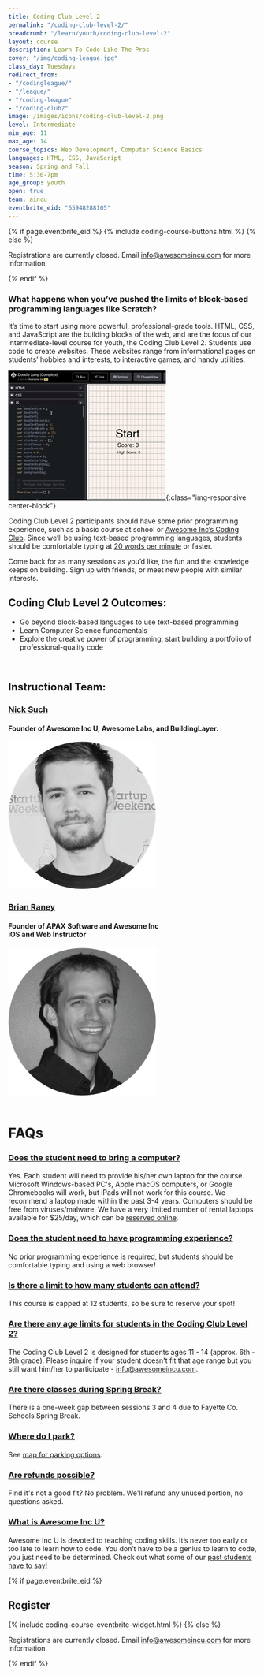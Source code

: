 ```yaml
---
title: Coding Club Level 2
permalink: "/coding-club-level-2/"
breadcrumb: "/learn/youth/coding-club-level-2"
layout: course
description: Learn To Code Like The Pros
cover: "/img/coding-league.jpg"
class_day: Tuesdays
redirect_from:
- "/codingleague/"
- "/league/"
- "/coding-league"
- "/coding-club2"
image: /images/icons/coding-club-level-2.png
level: Intermediate
min_age: 11
max_age: 14
course_topics: Web Development, Computer Science Basics
languages: HTML, CSS, JavaScript
season: Spring and Fall
time: 5:30-7pm
age_group: youth
open: true
team: aincu
eventbrite_eid: "65948288105"
---
```

{% if page.eventbrite_eid %}
{% include coding-course-buttons.html %}
{% else %}
<p> Registrations are currently closed. Email <a href="mailto:info@awesomincu.com">info@awesomeincu.com</a> for more information. </p>
{% endif %}

### **What happens when you’ve pushed the limits of block-based programming languages like Scratch?**

It’s time to start using more powerful, professional-grade tools. HTML, CSS, and JavaScript are the building blocks of the web, and are the focus of our intermediate-level course for youth, the Coding Club Level 2. Students use code to create websites. These websites range from informational pages on students’ hobbies and interests, to interactive games, and handy utilities.

![Doodle Jump clone screenshot](/images/aincu/league-doodle-jump.gif "Doodler, a Coding Club Level 2 project, made with JavaScript in CodePen" ){:class="img-responsive center-block"}

Coding Club Level 2 participants should have some prior programming experience, such as a basic course at school or [Awesome Inc’s Coding Club](/coding-club/). Since we’ll be using text-based programming languages, students should be comfortable typing at [20 words per minute](https://10fastfingers.com/typing-test/english) or faster.

Come back for as many sessions as you’d like, the fun and the knowledge keeps on building. Sign up with friends, or meet new people with similar interests.

## Coding Club Level 2 Outcomes:

- Go beyond block-based languages to use text-based programming
- Learn Computer Science fundamentals
- Explore the creative power of programming, start building a portfolio of professional-quality code

<br>

## Instructional Team:

<div class="row">
	<div class="text-center col-lg-6">
		<h3><a href="https://www.linkedin.com/in/nicksuch">Nick Such</a></h3>
		<h4>Founder of Awesome Inc U, Awesome Labs, and BuildingLayer.</h4>
		<img src="/images/aincu/nick-such.png">
	</div>
	<div class="text-center col-lg-6">
		<h3><a href="https://www.linkedin.com/in/brianraney">Brian Raney</a></h3>
		<h4>Founder of APAX Software and Awesome Inc<br>
			iOS and Web Instructor</h4>
		<img src="/images/aincu/brian-raney.png">
	</div>
</div>

<br>

<div>
  <div>
  <h1 style="font-weight:bold;">FAQs</h1>
    <div class="panel-group" id="accordion" role="tablist" aria-multiselectable="true">
      <div class="panel panel-default"> <!-- QUESTION 1 -->
        <div class="panel-heading" role="tab" id="headingOne">
          <h4 class="panel-title">
            <a role="button" data-toggle="collapse" data-parent="#accordion" href="#collapseOne" aria-expanded="true" aria-controls="collapseOne">
              <h3>Does the student need to bring a computer?</h3>
            </a>
          </h4>
        </div>
        <div id="collapseOne" class="panel-collapse collapse in" role="tabpanel" aria-labelledby="headingOne">
          <div class="panel-body">
            <p>Yes. Each student will need to provide his/her own laptop for the course. Microsoft Windows-based PC's, Apple macOS computers, or Google Chromebooks will work, but iPads will not work for this course. We recommend a laptop made within the past 3-4 years. Computers should be free from viruses/malware. We have a very limited number of rental laptops available for $25/day, which can be <a href="https://squareup.com/market/awesome-inc/laptop-rental/">reserved online</a>.</p>
          </div>
        </div>
      </div>
      <div class="panel panel-default"> <!-- QUESTION 2 -->
        <div class="panel-heading" role="tab" id="headingTwo">
          <h4 class="panel-title">
            <a class="collapsed" role="button" data-toggle="collapse" data-parent="#accordion" href="#collapseTwo" aria-expanded="false" aria-controls="collapseTwo">
              <h3>Does the student need to have programming experience?</h3>
            </a>
          </h4>
        </div>
        <div id="collapseTwo" class="panel-collapse collapse" role="tabpanel" aria-labelledby="headingTwo">
          <div class="panel-body">
            <p>No prior programming experience is required, but students should be comfortable typing and using a web browser!</p>
          </div>
        </div>
      </div>
      <div class="panel panel-default"> <!-- QUESTION 3 -->
        <div class="panel-heading" role="tab" id="headingThree">
          <h4 class="panel-title">
            <a class="collapsed" role="button" data-toggle="collapse" data-parent="#accordion" href="#collapseThree" aria-expanded="false" aria-controls="collapseThree">
              <h3>Is there a limit to how many students can attend?</h3>
            </a>
          </h4>
        </div>
        <div id="collapseThree" class="panel-collapse collapse" role="tabpanel" aria-labelledby="headingThree">
          <div class="panel-body">
        <p>This course is capped at 12 students, so be sure to reserve your spot!</p>
          </div>
        </div>
      </div>
      <div class="panel panel-default"> <!-- QUESTION 4 -->
        <div class="panel-heading" role="tab" id="headingFour">
          <h4 class="panel-title">
            <a class="collapsed" role="button" data-toggle="collapse" data-parent="#accordion" href="#collapseFour" aria-expanded="false" aria-controls="collapseFour">
              <h3>Are there any age limits for students in the Coding Club Level 2?</h3>
            </a>
          </h4>
        </div>
        <div id="collapseFour" class="panel-collapse collapse" role="tabpanel" aria-labelledby="headingFour">
          <div class="panel-body">
            <p>The Coding Club Level 2 is designed for students ages 11 - 14 (approx. 6th - 9th grade). Please inquire if your student doesn't fit that age range but you still want him/her to participate - <a href="mailto:info@awesomeincu.com">info@awesomeincu.com</a>.</p>
          </div>
        </div>
      </div>
      <div class="panel panel-default"> <!-- QUESTION 5 -->
        <div class="panel-heading" role="tab" id="headingFive">
          <h4 class="panel-title">
            <a class="collapsed" role="button" data-toggle="collapse" data-parent="#accordion" href="#collapseFive" aria-expanded="false" aria-controls="collapseFive">
              <h3>Are there classes during Spring Break?</h3>
            </a>
          </h4>
        </div>
        <div id="collapseFive" class="panel-collapse collapse" role="tabpanel" aria-labelledby="headingFive">
          <div class="panel-body">
            <p>There is a one-week gap between sessions 3 and 4 due to Fayette Co. Schools Spring Break.</p>
          </div>
        </div>
      </div>
      <div class="panel panel-default"> <!-- QUESTION 7 -->
        <div class="panel-heading" role="tab" id="headingSeven">
          <h4 class="panel-title">
            <a class="collapsed" role="button" data-toggle="collapse" data-parent="#accordion" href="#collapseSeven" aria-expanded="false" aria-controls="collapseSeven">
              <h3>Where do I park?</h3>
            </a>
          </h4>
        </div>
        <div id="collapseSeven" class="panel-collapse collapse" role="tabpanel" aria-labelledby="headingSeven">
          <div class="panel-body">
            <p>See <a href="https://www.awesomeinc.org/parking/">map for parking options</a>.</p>
          </div>
        </div>
      </div>
      <div class="panel panel-default"> <!-- QUESTION 8 -->
        <div class="panel-heading" role="tab" id="headingEight">
          <h4 class="panel-title">
            <a class="collapsed" role="button" data-toggle="collapse" data-parent="#accordion" href="#collapseEight" aria-expanded="false" aria-controls="collapseEight">
              <h3>Are refunds possible?</h3>
            </a>
          </h4>
        </div>
        <div id="collapseEight" class="panel-collapse collapse" role="tabpanel" aria-labelledby="headingEight">
          <div class="panel-body">
            <p>Find it's not a good fit? No problem. We'll refund any unused portion, no questions asked.</p>
          </div>
        </div>
      </div>
      <div class="panel panel-default"> <!-- QUESTION 10 -->
        <div class="panel-heading" role="tab" id="headingTen">
          <h4 class="panel-title">
            <a class="collapsed" role="button" data-toggle="collapse" data-parent="#accordion" href="#collapseTen" aria-expanded="false" aria-controls="collapseTen">
              <h3>What is Awesome Inc U?</h3>
            </a>
          </h4>
        </div>
        <div id="collapseTen" class="panel-collapse collapse" role="tabpanel" aria-labelledby="headingTen">
          <div class="panel-body">
            <p>Awesome Inc U is devoted to teaching coding skills. It’s never too early or too late to learn how to code. You don’t have to be a genius to learn to code, you just need to be determined. Check out what some of our <a href="https://www.youtube.com/watch?v=kSqzDzU-Bxo">past students have to say!</a></p>
          </div>
        </div>
      </div>
    </div> <!-- panel-group -->
  </div>
</div> <!-- /container -->

{% if page.eventbrite_eid %}
## Register

{% include coding-course-eventbrite-widget.html %}
{% else %}
<p> Registrations are currently closed. Email <a href="mailto:info@awesomincu.com">info@awesomeincu.com</a> for more information. </p>
{% endif %}
